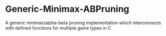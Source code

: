 # Generic-Minimax-ABPruning
 A generic minimax/alpha-beta pruning implementation which interconnects with defined functions for multiple game types in C
